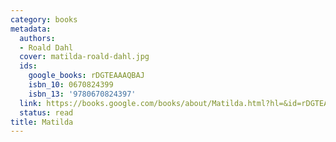 ```yaml
---
category: books
metadata:
  authors:
  - Roald Dahl
  cover: matilda-roald-dahl.jpg
  ids:
    google_books: rDGTEAAAQBAJ
    isbn_10: 0670824399
    isbn_13: '9780670824397'
  link: https://books.google.com/books/about/Matilda.html?hl=&id=rDGTEAAAQBAJ
  status: read
title: Matilda
---
```

